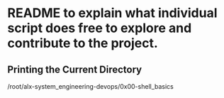 # README to explain what individual script does free to explore and contribute to the project.
## Printing the Current Directory 
/root/alx-system_engineering-devops/0x00-shell_basics

